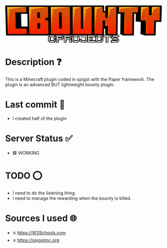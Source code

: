 ![alt text](logo.png)

# Description ❓

This is a Minecraft plugin coded in spigot with the Paper framework. The plugin is an advanced BUT lightweight bounty plugin.

# Last commit 💯

- I created half of the plugin

# Server Status ✅

- 🟩 WORKING

# TODO ⭕

- I need to do the listening thing.
- I need to manage the rewarding when the bounty is killed.

# Sources I used 🌐

- ❇️ https://W3Schools.com
- ❇️ https://spigotmc.org
